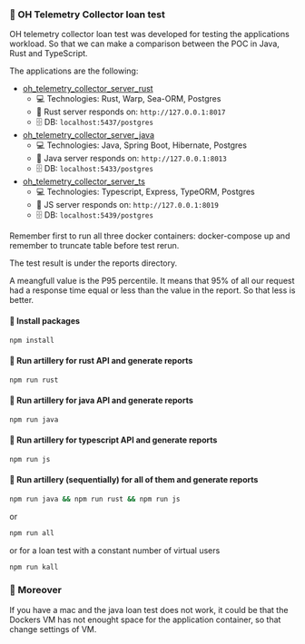 ### 🎯 OH Telemetry Collector loan test

OH telemetry collector loan test was developed for testing the applications workload. So that we can make a comparison between the POC in Java, Rust and TypeScript.

The applications are the following:

- [oh_telemetry_collector_server_rust](https://github.com/goto-eof/oh_telemetry_collector_server_rust) 
    - 💻 Technologies: Rust, Warp, Sea-ORM, Postgres
    - 🚎 Rust server responds on: `http://127.0.0.1:8017`
    - 🗄️ DB: `localhost:5437/postgres`
- [oh_telemetry_collector_server_java](https://github.com/goto-eof/oh_telemetry_collector_server_java) 
    - 💻 Technologies: Java, Spring Boot, Hibernate, Postgres
    - 🚎 Java server responds on: `http://127.0.0.1:8013`
    - 🗄️ DB: `localhost:5433/postgres`    
- [oh_telemetry_collector_server_ts](https://github.com/goto-eof/oh_telemetry_collector_server_ts) 
    - 💻 Technologies: Typescript, Express, TypeORM, Postgres
    - 🚎 JS server responds on: `http://127.0.0.1:8019`
    - 🗄️ DB: `localhost:5439/postgres`    

Remember first to run all three docker containers: docker-compose up and remember to truncate table before test rerun.

The test result is under the reports directory. 

A meangfull value is the P95 percentile. It means that 95% of all our request had a response time equal or less than the value in the report. So that less is better.


#### 🎯 Install packages

```bash
npm install
```

#### 🎯 Run artillery for rust API and generate reports

```bash
npm run rust
```

#### 🎯 Run artillery for java API and generate reports

```bash
npm run java
```

#### 🎯 Run artillery for typescript API and generate reports

```bash
npm run js
```

#### 🎯 Run artillery (sequentially) for all of them and generate reports

```bash
npm run java && npm run rust && npm run js
```

or 

```bash
npm run all
```

or  for a loan test with a constant number of virtual users

```bash
npm run kall
```


### 🎯 Moreover

If you have a mac and the java loan test does not work, it could be that the Dockers VM has not enought space for the application container, so that change settings of VM. 
